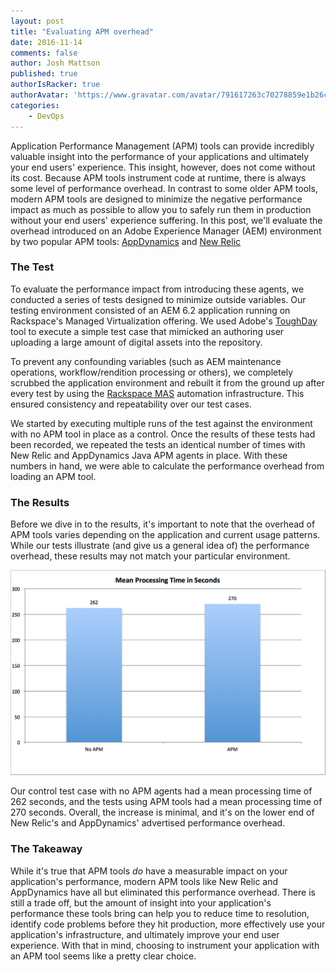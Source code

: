 ```yaml
---
layout: post
title: "Evaluating APM overhead"
date: 2016-11-14
comments: false
author: Josh Mattson
published: true
authorIsRacker: true
authorAvatar: 'https://www.gravatar.com/avatar/791617263c70278859e1b26c15d13eab'
categories:
    - DevOps
---
```


Application Performance Management (APM) tools can provide incredibly valuable insight into the performance of your applications and ultimately your end users' experience.  This insight, however, does not come without its cost.  Because APM tools instrument code at runtime, there is always some level of performance overhead.  In contrast to some older APM tools, modern APM tools are designed to minimize the negative performance impact as much as possible to allow you to safely run them in production without your end users' experience suffering.  In this post, we'll evaluate the overhead introduced on an Adobe Experience Manager (AEM) environment by two popular APM tools: [AppDynamics](https://www.appdynamics.com) and [New Relic](https://www.newrelic.com)

<!--more-->

### The Test

To evaluate the performance impact from introducing these agents, we conducted a series of tests designed to minimize outside variables.  Our testing environment consisted of an AEM 6.2 application running on Rackspace's Managed Virtualization offering.  We used Adobe's [ToughDay](https://docs.adobe.com/docs/en/aem/6-2/develop/test/tough-day.html) tool to execute a simple test case that mimicked an authoring user uploading a large amount of digital assets into the repository.

To prevent any confounding variables (such as AEM maintenance operations, workflow/rendition processing or others), we completely scrubbed the application environment and rebuilt it from the ground up after every test by using the [Rackspace MAS](https://www.rackspace.com/digital/managed-application-services) automation infrastructure.  This ensured consistency and repeatability over our test cases.

We started by executing multiple runs of the test against the environment with no APM tool in place as a control.  Once the results of these tests had been recorded, we repeated the tests an identical number of times with New Relic and AppDynamics Java APM agents in place.  With these numbers in hand, we were able to calculate the performance overhead from loading an APM tool.

### The Results

Before we dive in to the results, it's important to note that the overhead of APM tools varies depending on the application and current usage patterns.  While our tests illustrate (and give us a general idea of) the performance overhead, these results may not match your particular environment.

![APM Overhead Test Results](apm_overhead_results.png)

Our control test case with no APM agents had a mean processing time of 262 seconds, and the tests using APM tools had a mean processing time of 270 seconds.  Overall, the increase is minimal, and it's on the lower end of New Relic's and AppDynamics' advertised performance overhead.

### The Takeaway

While it's true that APM tools *do* have a measurable impact on your application's performance, modern APM tools like New Relic and AppDynamics have all but eliminated this performance overhead.  There is still a trade off, but the amount of insight into your application's performance these tools bring can help you to reduce time to resolution, identify code problems before they hit production, more effectively use your application's infrastructure, and ultimately improve your end user experience.  With that in mind, choosing to instrument your application with an APM tool seems like a pretty clear choice.
